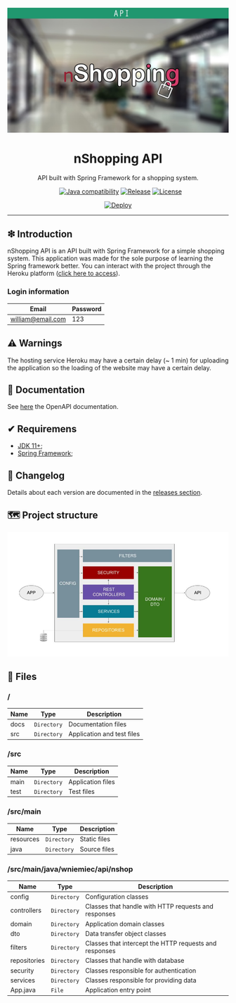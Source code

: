 ![](https://raw.githubusercontent.com/williamniemiec/nshopping-api/master/docs/images/logo/logo.jpg)

<h1 align='center'>nShopping API</h1>
<p align='center'>API built with Spring Framework for a shopping system.</p>
<p align="center">
	<a href="https://github.com/williamniemiec/nshopping-api/actions/workflows/windows.yml"><img src="https://github.com/williamniemiec/nshopping-api/actions/workflows/windows.yml/badge.svg" alt=""></a>
	<a href="https://github.com/williamniemiec/nshopping-api/actions/workflows/macos.yml"><img src="https://github.com/williamniemiec/nshopping-api/actions/workflows/macos.yml/badge.svg" alt=""></a>
	<a href="https://github.com/williamniemiec/nshopping-api/actions/workflows/ubuntu.yml"><img src="https://github.com/williamniemiec/nshopping-api/actions/workflows/ubuntu.yml/badge.svg" alt=""></a>
	<a href="http://java.oracle.com"><img src="https://img.shields.io/badge/java-11+-D0008F.svg" alt="Java compatibility"></a>
	<a href="https://github.com/williamniemiec/nshopping-api/releases"><img src="https://img.shields.io/github/v/release/williamniemiec/nshopping-api" alt="Release"></a>
	<a href="https://github.com/williamniemiec/nshopping-api/blob/master/LICENSE"><img src="https://img.shields.io/github/license/williamniemiec/nshopping-api" alt="License"></a>
</p>
<p align="center">
	<a href='https://wniemiec-api-nshopping.herokuapp.com/)'><img alt='Deploy' src='https://www.herokucdn.com/deploy/button.svg' width=200/></a>
</p>

<hr />

## ❇ Introduction
nShopping API is an API built with Spring Framework for a simple shopping system. This application was made for the sole purpose of learning the Spring framework better. You can interact with the project through the Heroku platform ([click here to access](https://wniemiec-api-nshopping.herokuapp.com/)).

### Login information
| Email| Password |
|------- | ----- |
| william@email.com |123|

## ⚠ Warnings
The hosting service Heroku may have a certain delay (~ 1 min) for uploading the application so the loading of the website may have a certain delay. 

## 📖 Documentation
See [here](https://wniemiec-api-nshopping.herokuapp.com/swagger-ui/index.html?configUrl=/v3/api-docs/swagger-config) the OpenAPI documentation.

## ✔ Requiremens
- [JDK 11+](https://www.oracle.com/java/technologies/downloads/);
- [Spring Framework](https://spring.io/projects/spring-boot);

## 🚩 Changelog
Details about each version are documented in the [releases section](https://github.com/williamniemiec/nshopping-api/releases).

## 🗺 Project structure
![architecture](https://raw.githubusercontent.com/williamniemiec/nshopping-api/master/docs/images/design/architecture.jpg)

## 📁 Files

### /
|        Name        |Type|Description|
|----------------|-------------------------------|-----------------------------|
|docs |`Directory`|Documentation files|
|src  |`Directory`|Application and test files|

### /src
|        Name        |Type|Description|
|----------------|-------------------------------|-----------------------------|
|main|`Directory`|Application files|
|test|`Directory`|Test files|

### /src/main
|        Name        |Type|Description|
|----------------|-------------------------------|-----------------------------|
|resources|`Directory`|Static files|
|java|`Directory`|Source files|

### /src/main/java/wniemiec/api/nshop
|        Name        |Type|Description|
|----------------|-------------------------------|-----------------------------|
|config|`Directory`|Configuration classes|
|controllers|`Directory`|Classes that handle with HTTP requests and responses|
|domain|`Directory`|Application domain classes|
|dto|`Directory`|Data transfer object classes|
|filters|`Directory`|Classes that intercept the HTTP requests and responses|
|repositories|`Directory`|Classes that handle with database|
|security|`Directory`|Classes responsible for authentication|
|services|`Directory`|Classes responsible for providing data |
|App.java|`File`|Application entry point|
